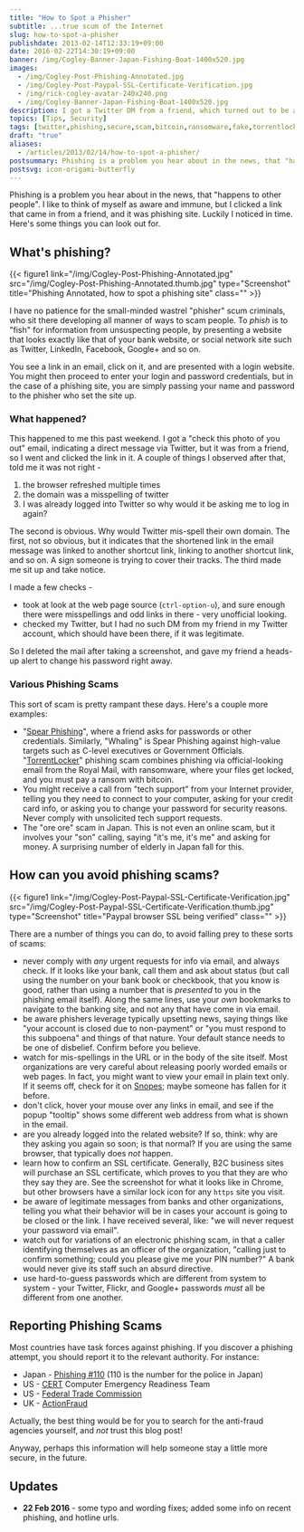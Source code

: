 ```yaml
---
title: "How to Spot a Phisher"
subtitle: ...true scum of the Internet
slug: how-to-spot-a-phisher
publishdate: 2013-02-14T12:33:19+09:00
date: 2016-02-22T14:30:19+09:00
banner: /img/Cogley-Banner-Japan-Fishing-Boat-1400x520.jpg
images:
  - /img/Cogley-Post-Phishing-Annotated.jpg
  - /img/Cogley-Post-Paypal-SSL-Certificate-Verification.jpg
  - /img/rick-cogley-avatar-240x240.png
  - /img/Cogley-Banner-Japan-Fishing-Boat-1400x520.jpg
description: I got a Twitter DM from a friend, which turned out to be a phishing link and not a legit message. How to avoid and report phishing scams, by Rick Cogley.
topics: [Tips, Security]
tags: [twitter,phishing,secure,scam,bitcoin,ransomware,fake,torrentlocker]
draft: "true"
aliases:
  - /articles/2013/02/14/how-to-spot-a-phisher/
postsummary: Phishing is a problem you hear about in the news, that "happens to other people". I like to think of myself as aware and immune, but I clicked a link that came in from a friend, and it was phishing site. Luckily I noticed in time. Here's some things you can look out for.
postsvg: icon-origami-butterfly
---
```


Phishing is a problem you hear about in the news, that "happens to other people". I like to think of myself as aware and immune, but I clicked a link that came in from a friend, and it was phishing site. Luckily I noticed in time. Here's some things you can look out for.

<!--more-->

## What's phishing?

{{< figure1 link="/img/Cogley-Post-Phishing-Annotated.jpg" src="/img/Cogley-Post-Phishing-Annotated.thumb.jpg" type="Screenshot" title="Phishing Annotated, how to spot a phishing site" class="" >}}

I have no patience for the small-minded wastrel "phisher" scum criminals, who sit there developing all manner of ways to scam people. To _phish_ is to "fish" for information from unsuspecting people, by presenting a website that looks exactly like that of your bank website, or social network site such as Twitter, LinkedIn, Facebook, Google+ and so on.

You see a link in an email, click on it, and are presented with a login website. You might then proceed to enter your login and password credentials, but in the case of a phishing site, you are simply passing your name and password to the phisher who set the site up.

### What happened?

This happened to me this past weekend. I got a "check this photo of you out" email, indicating a direct message via Twitter, but it was from a friend, so I went and clicked the link in it. A couple of things I observed after that, told me it was not right -

1. the browser refreshed multiple times
1. the domain was a misspelling of twitter
1. I was already logged into Twitter so why would it be asking me to log in again?

The second is obvious. Why would Twitter mis-spell their own domain. The first, not so obvious, but it indicates that the shortened link in the email message was linked to another shortcut link, linking to another shortcut link, and so on. A sign someone is trying to cover their tracks. The third made me sit up and take notice.

I made a few checks -

* took at look at the web page source (`ctrl-option-u`), and sure enough there were misspellings and odd links in there - very unofficial looking.
* checked my Twitter, but I had no such DM from my friend in my Twitter account, which should have been there, if it was legitimate.

So I deleted the mail after taking a screenshot, and gave my friend a heads-up alert to change his password right away.

### Various Phishing Scams

This sort of scam is pretty rampant these days. Here's a couple more examples:

* "[Spear Phishing](http://us.norton.com/spear-phishing-scam-not-sport/article)", where a friend asks for passwords or other credentials. Similarly, "Whaling" is Spear Phishing against high-value targets such as C-level executives or Government Officials.  "[TorrentLocker](https://blogs.sophos.com/2015/12/23/the-current-state-of-ransomware-torrentlocker/)" phishing scam combines phishing via official-looking email from the Royal Mail, with ransomware, where your files get locked, and you must pay a ransom with bitcoin.
* You might receive a call from "tech support" from your Internet provider, telling you they need to connect to your computer, asking for your credit card info, or asking you to change your password for security reasons. Never comply with unsolicited tech support requests.
* The "ore ore" scam in Japan. This is not even an online scam, but it involves your "son" calling, saying "it's me, it's me" and asking for money. A surprising number of elderly in Japan fall for this.

## How can you avoid phishing scams?

{{< figure1 link="/img/Cogley-Post-Paypal-SSL-Certificate-Verification.jpg" src="/img/Cogley-Post-Paypal-SSL-Certificate-Verification.thumb.jpg" type="Screenshot" title="Paypal browser SSL being verified" class="" >}}

There are a number of things you can do, to avoid falling prey to these sorts of scams:

* never comply with _any_ urgent requests for info via email, and always check. If it looks like your bank, call them and ask about status (but call using the number on your bank book or checkbook, that you know is good, rather than using a number that is _presented_ to you in the phishing email itself). Along the same lines, use your _own_ bookmarks to navigate to the banking site, and not any that have come in via email.
* be aware phishers leverage typically upsetting news, saying things like "your account is closed due to non-payment" or "you must respond to this subpoena" and things of that nature. Your default stance needs to be one of disbelief. Confirm before you believe.
* watch for mis-spellings in the URL or in the body of the site itself. Most organizations are very careful about releasing poorly worded emails or web pages. In fact, you might want to view your email in plain text only. If it seems off, check for it on [Snopes](http://www.snopes.com); maybe someone has fallen for it before.
* don't click, hover your mouse over any links in email, and see if the popup "tooltip" shows some different web address from what is shown in the email.
* are you already logged into the related website? If so, think: why are they asking you again so soon; is that normal? If you are using the same browser, that typically does _not_ happen.
* learn how to confirm an SSL certificate. Generally, B2C business sites will purchase an SSL certificate, which proves to you that they are who they say they are. See the screenshot for what it looks like in Chrome, but other browsers have a similar lock icon for any ``https`` site you visit.
* be aware of legitimate messages from banks and other organizations, telling you what their behavior will be in cases your account is going to be closed or the link. I have received several, like: "we will never request your password via email".
* watch out for variations of an electronic phishing scam, in that a caller identifying themselves as an officer of the organization, "calling just to confirm something; could you please give me your PIN number?" A bank would never give its staff such an absurd directive.
* use hard-to-guess passwords which are different from system to system - your Twitter, Flickr, and Google+ passwords _must_ all be different from one another.

## Reporting Phishing Scams

Most countries have task forces against phishing. If you discover a phishing attempt, you should report it to the relevant authority. For instance:

* Japan - [Phishing #110](http://www.npa.go.jp/cyber/policy/phishing/phishing110.htm) (110 is the number for the police in Japan)
* US - [CERT](https://www.us-cert.gov/report-phishing) Computer Emergency Readiness Team
* US - [Federal Trade Commission](https://www.ftccomplaintassistant.gov/)
* UK - [ActionFraud](http://www.actionfraud.police.uk/report_fraud)

Actually, the best thing would be for you to search for the anti-fraud agencies yourself, and _not_ trust this blog post!

Anyway, perhaps this information will help someone stay a little more secure, in the future.

## Updates

* **22 Feb 2016** - some typo and wording fixes; added some info on recent phishing, and hotline urls.
